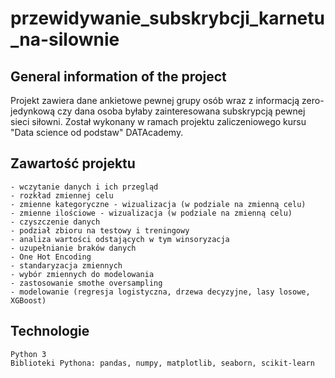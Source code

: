 # przewidywanie_subskrybcji_karnetu_na-silownie

## General information of the project

Projekt zawiera dane ankietowe pewnej grupy osób wraz z informacją zero-jedynkową czy dana osoba byłaby zainteresowana subskrypcją pewnej sieci siłowni.   Został wykonany w ramach projektu zaliczeniowego kursu "Data science od podstaw" DATAcademy.

## Zawartość projektu

    - wczytanie danych i ich przegląd
    - rozkład zmiennej celu
    - zmienne kategoryczne - wizualizacja (w podziale na zmienną celu)
    - zmienne ilościowe - wizualizacja (w podziale na zmienną celu)
    - czyszczenie danych
    - podział zbioru na testowy i treningowy 
    - analiza wartości odstających w tym winsoryzacja
    - uzupełnianie braków danych
    - One Hot Encoding
    - standaryzacja zmiennych
    - wybór zmiennych do modelowania
    - zastosowanie smothe oversampling
    - modelowanie (regresja logistyczna, drzewa decyzyjne, lasy losowe, XGBoost)

## Technologie

    Python 3
    Biblioteki Pythona: pandas, numpy, matplotlib, seaborn, scikit-learn
